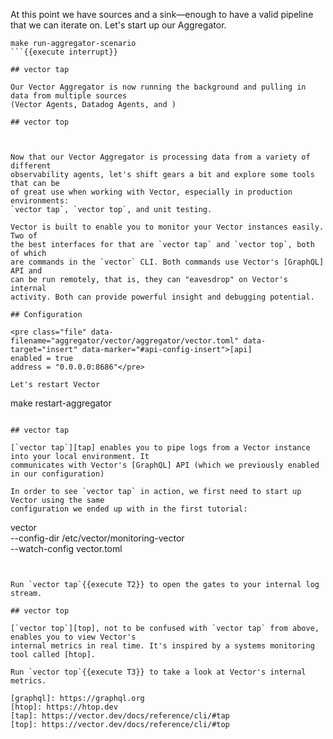 At this point we have sources and a sink—enough to have a valid pipeline that we can iterate on.
Let's start up our Aggregator.

```
make run-aggregator-scenario
```{{execute interrupt}}

## vector tap

Our Vector Aggregator is now running the background and pulling in data from multiple sources
(Vector Agents, Datadog Agents, and )

## vector top



Now that our Vector Aggregator is processing data from a variety of different
observability agents, let's shift gears a bit and explore some tools that can be
of great use when working with Vector, especially in production environments:
`vector tap`, `vector top`, and unit testing.

Vector is built to enable you to monitor your Vector instances easily. Two of
the best interfaces for that are `vector tap` and `vector top`, both of which
are commands in the `vector` CLI. Both commands use Vector's [GraphQL] API and
can be run remotely, that is, they can "eavesdrop" on Vector's internal
activity. Both can provide powerful insight and debugging potential.

## Configuration

<pre class="file" data-filename="aggregator/vector/aggregator/vector.toml" data-target="insert" data-marker="#api-config-insert">[api]
enabled = true
address = "0.0.0.0:8686"</pre>

Let's restart Vector

````
make restart-aggregator
```{{execute interrupt}}

## vector tap

[`vector tap`][tap] enables you to pipe logs from a Vector instance into your local environment. It
communicates with Vector's [GraphQL] API (which we previously enabled in our configuration)

In order to see `vector tap` in action, we first need to start up Vector using the same
configuration we ended up with in the first tutorial:

````
vector\
--config-dir /etc/vector/monitoring-vector\
--watch-config vector.toml
```{{execute interrupt}}


Run `vector tap`{{execute T2}} to open the gates to your internal log stream.

## vector top

[`vector top`][top], not to be confused with `vector tap` from above, enables you to view Vector's
internal metrics in real time. It's inspired by a systems monitoring tool called [htop].

Run `vector top`{{execute T3}} to take a look at Vector's internal metrics.

[graphql]: https://graphql.org
[htop]: https://htop.dev
[tap]: https://vector.dev/docs/reference/cli/#tap
[top]: https://vector.dev/docs/reference/cli/#top
```
